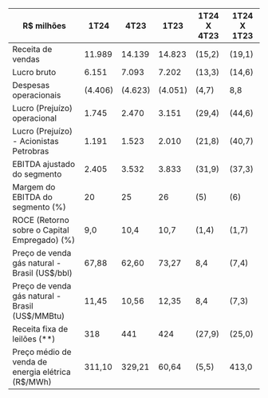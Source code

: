 |R$ milhões|1T24|4T23|1T23|1T24 X 4T23|1T24 X 1T23|
|---|---|---|---|---|---|
|Receita de vendas|11.989|14.139|14.823|(15,2)|(19,1)|
|Lucro bruto|6.151|7.093|7.202|(13,3)|(14,6)|
|Despesas operacionais|(4.406)|(4.623)|(4.051)|(4,7)|8,8|
|Lucro (Prejuízo) operacional|1.745|2.470|3.151|(29,4)|(44,6)|
|Lucro (Prejuízo) - Acionistas Petrobras|1.191|1.523|2.010|(21,8)|(40,7)|
|EBITDA ajustado do segmento|2.405|3.532|3.833|(31,9)|(37,3)|
|Margem do EBITDA do segmento (%)|20|25|26|(5)|(6)|
|ROCE (Retorno sobre o Capital Empregado) (%)|9,0|10,4|10,7|(1,4)|(1,7)|
|Preço de venda gás natural - Brasil (US$/bbl)|67,88|62,60|73,27|8,4|(7,4)|
|Preço de venda gás natural - Brasil (US$/MMBtu)|11,45|10,56|12,35|8,4|(7,3)|
|Receita fixa de leilões (**)|318|441|424|(27,9)|(25,0)|
|Preço médio de venda de energia elétrica (R$/MWh)|311,10|329,21|60,64|(5,5)|413,0|